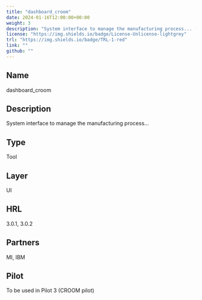 ```yaml
---
title: "dashboard_croom"
date: 2024-01-16T12:00:00+00:00
weight: 3
description: "System interface to manage the manufacturing process... (CROOM pilot)"
license: "https://img.shields.io/badge/License-Unlicense-lightgrey"
trl: "https://img.shields.io/badge/TRL-1-red"
link: ""
github: ""
---
```


## Name
dashboard_croom

## Description
System interface to manage the manufacturing process...

## Type
Tool

## Layer
UI

## HRL
3.0.1, 3.0.2

## Partners
MI, IBM

## Pilot
To be used in Pilot 3 (CROOM pilot)
